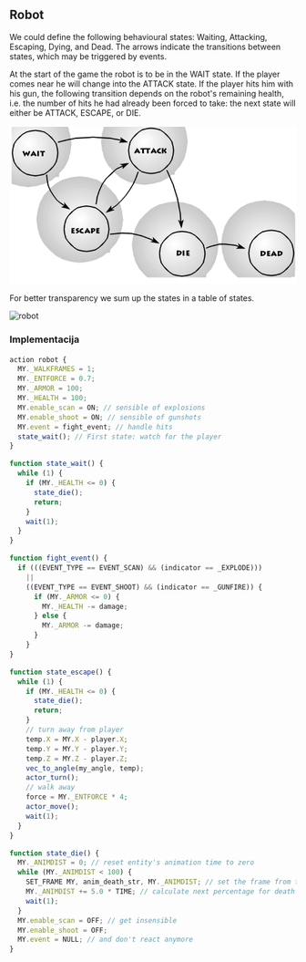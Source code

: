## Robot

We could define the following behavioural states: Waiting, Attacking, Escaping, Dying, and Dead. The arrows indicate the transitions between states, which may be triggered by events.

At the start of the game the robot is to be in the WAIT state. If the player comes near he will change into the ATTACK state. If the player hits him with his gun, the following transition depends on the robot's remaining health, i.e. the number of hits he had already been forced to take: the next state will either be ATTACK, ESCAPE, or DIE.

![robot](slike/robot-stanja.png?row=true)

For better transparency we sum up the states in a table of states.

![robot](slike/robot.tabela.png?row=true)

### Implementacija

```js
action robot {
  MY._WALKFRAMES = 1;
  MY._ENTFORCE = 0.7;
  MY._ARMOR = 100;
  MY._HEALTH = 100;
  MY.enable_scan = ON; // sensible of explosions
  MY.enable_shoot = ON; // sensible of gunshots
  MY.event = fight_event; // handle hits
  state_wait(); // First state: watch for the player
}
```

```js
function state_wait() {
  while (1) {
    if (MY._HEALTH <= 0) {
      state_die();
      return;
    }
    wait(1);
  }
}
```

```js
function fight_event() {
  if (((EVENT_TYPE == EVENT_SCAN) && (indicator == _EXPLODE)))
    ||
    ((EVENT_TYPE == EVENT_SHOOT) && (indicator == _GUNFIRE)) {
      if (MY._ARMOR <= 0) {
        MY._HEALTH -= damage;
      } else {
        MY._ARMOR -= damage;
      }
    }
}
```

```js
function state_escape() {
  while (1) {
    if (MY._HEALTH <= 0) {
      state_die();
      return;
    }
    // turn away from player
    temp.X = MY.X - player.X;
    temp.Y = MY.Y - player.Y;
    temp.Z = MY.Z - player.Z;
    vec_to_angle(my_angle, temp);
    actor_turn();
    // walk away
    force = MY._ENTFORCE * 4;
    actor_move();
    wait(1);
  }
}
```

```js
function state_die() {
  MY._ANIMDIST = 0; // reset entity's animation time to zero
  while (MY._ANIMDIST < 100) {
    SET_FRAME MY, anim_death_str, MY._ANIMDIST; // set the frame from the percentage
    MY._ANIMDIST += 5.0 * TIME; // calculate next percentage for death in ~1.25 seconds
    wait(1);
  }
  MY.enable_scan = OFF; // get insensible
  MY.enable_shoot = OFF;
  MY.event = NULL; // and don't react anymore
}
```

